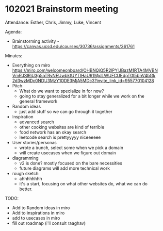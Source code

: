 # 102021 Brainstorm meeting

Attendance: Esther, Chris, Jimmy, Luke, Vincent

Agenda:
- Brainstorming activity - https://canvas.ucsd.edu/courses/30736/assignments/361761

Minutes:
- Everything on miro https://miro.com/welcomeonboard/OHBNQjQ5R2lPYlJBazM1RTA4MVBNVmRJSlRiU3g5aTRvNEUwbktUYTlHaU91MjdLWUFCUEdpTGl5bnV4bGk2d3wzMDc0NDU3MzY1ODE3MjA5MDc3?invite_link_id=955770104128
- Pitch
	- What do we want to specialize in for now?
	- going to stay generalized for a bit longer while we work on the general framework	
- Random ideas
	- just add stuff so we can go through it together
- Inspiration
	- advanced search
	- other cooking websites are kind of terrible
	- food network has an okay search
	- leetcode search is prettyyyyy niceeeeee
- User stories/personas
	- wrote a bunch, select some when we pick a domain
	- will create usecases when we figure out domain
- diagramming
	- v2 is done? mostly focused on the bare necessities
	- future diagrams will add more technical work
- rough sketch
	- ahhhhhhhh
	- it's a start, focusing on what other websites do, what we can do better.

	
TODO: 
- Add to Random ideas in miro
- Add to inspirations in miro
- add to usecases in miro
- fill out roadmap (i'll consult raaghav)
